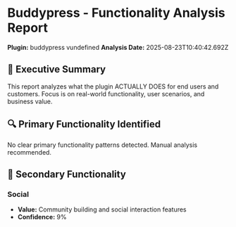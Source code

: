 # Buddypress - Functionality Analysis Report
**Plugin:** buddypress vundefined
**Analysis Date:** 2025-08-23T10:40:42.692Z

## 🎯 Executive Summary
This report analyzes what the plugin ACTUALLY DOES for end users and customers.
Focus is on real-world functionality, user scenarios, and business value.

## 🔍 Primary Functionality Identified
No clear primary functionality patterns detected. Manual analysis recommended.

## 🔧 Secondary Functionality
### Social
- **Value:** Community building and social interaction features
- **Confidence:** 9%
